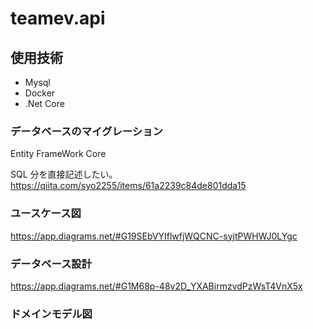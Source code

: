 # teamev.api

## 使用技術

- Mysql
- Docker
- .Net Core

### データベースのマイグレーション

Entity FrameWork Core

SQL 分を直接記述したい。
https://qiita.com/syo2255/items/61a2239c84de801dda15

### ユースケース図

https://app.diagrams.net/#G19SEbVYIflwfjWQCNC-syjtPWHWJ0LYgc

### データベース設計

https://app.diagrams.net/#G1M68p-48v2D_YXABirmzvdPzWsT4VnX5x

### ドメインモデル図

